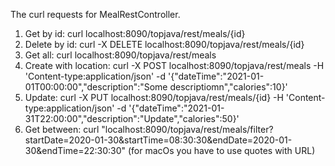 The curl requests for MealRestController.

1. Get by id: curl localhost:8090/topjava/rest/meals/{id}
2. Delete by id: curl -X DELETE localhost:8090/topjava/rest/meals/{id}
3. Get all: curl localhost:8090/topjava/rest/meals
4. Create with location: curl -X POST localhost:8090/topjava/rest/meals -H 'Content-type:application/json' -d '{"dateTime":"2021-01-01T00:00:00","description":"Some descriptiomn","calories":10}' 
5. Update: curl -X PUT localhost:8090/topjava/rest/meals/{id} -H 'Content-type:application/json' -d '{"dateTime":"2021-01-31T22:00:00","description":"Update","calories":50}'
6. Get between: curl "localhost:8090/topjava/rest/meals/filter?startDate=2020-01-30&startTime=08:30:30&endDate=2020-01-30&endTime=22:30:30" (for macOs you have to use quotes with URL)
